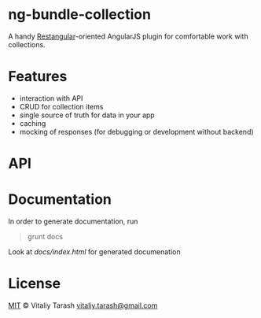 # ng-bundle-collection

A handy [Restangular](https://github.com/mgonto/restangular)-oriented AngularJS plugin for comfortable work with collections.

# Features

- interaction with API
- CRUD for collection items
- single source of truth for data in your app
- caching
- mocking of responses (for debugging or development without backend)

# API

# Documentation

In order to generate documentation, run

> grunt docs

Look at _docs/index.html_ for generated documenation

# License

[MIT](http://opensource.org/licenses/MIT) © Vitaliy Tarash <vitaliy.tarash@gmail.com>